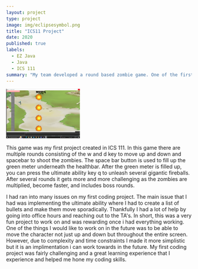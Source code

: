 ```yaml
---
layout: project
type: project
image: img/eclipsesymbol.png
title: "ICS11 Project"
date: 2020
published: true
labels:
  - EZ Java
  - Java
  - ICS 111
summary: "My team developed a round based zombie game. One of the first coding projects."
---
```


<div class="text-center p-4">
  <img width="200px" src="../img/pic1.png" class="img-thumbnail" >
</div>


This game was my first project created in ICS 111. In this game there are multiple rounds consisting of the w and d key to move up and down and spacebar to shoot the zombies. The space bar button is used to fill up the green meter underneath the healthbar. After the green meter is filled up, you can press the ultimate ability key q to unleash several gigantic fireballs. After several rounds it gets more and more challenging as the zombies are multiplied, become faster, and includes boss rounds. 

I had ran into many issues on my first coding project. The main issue that I had was implementing the ultimate ability where I had to create a list of bullets and make them move sporadically. Thankfully I had a lot of help by going into office hours and reaching out to the TA's. In short, this was a very fun project to work on and was rewarding once i had everything working. One of the things I would like to work on in the future was to be able to move the character not just up and down but throughout the entire screen. However, due to complexity and time constraints I made it more simplistic but it is an implimentation i can work towards in the future. My first coding project was fairly challenging and a great learning experience that I experience and helped me hone my coding skills. 


```


